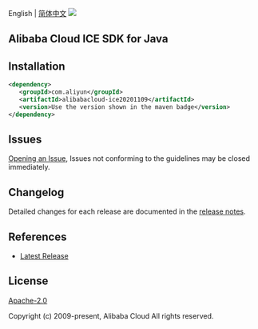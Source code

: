 English | [简体中文](README-CN.md)
![](https://aliyunsdk-pages.alicdn.com/icons/AlibabaCloud.svg)

## Alibaba Cloud ICE SDK for Java

## Installation

```xml
<dependency>
   <groupId>com.aliyun</groupId>
   <artifactId>alibabacloud-ice20201109</artifactId>
   <version>Use the version shown in the maven badge</version>
</dependency>
```

## Issues
[Opening an Issue](https://github.com/aliyun/alibabacloud-java-async-sdk/issues/new), Issues not conforming to the guidelines may be closed immediately.

## Changelog
Detailed changes for each release are documented in the [release notes](./ChangeLog.txt).

## References
* [Latest Release](https://github.com/aliyun/alibabacloud-async-java-sdk/)

## License
[Apache-2.0](http://www.apache.org/licenses/LICENSE-2.0)

Copyright (c) 2009-present, Alibaba Cloud All rights reserved.